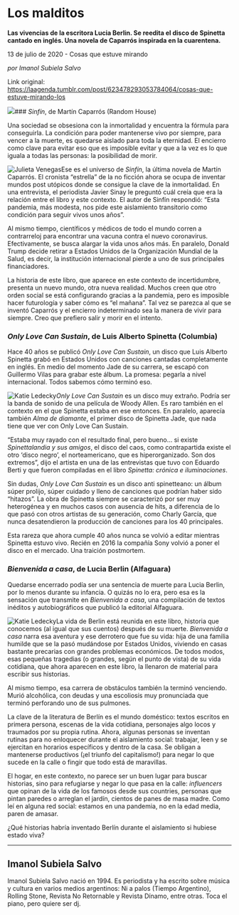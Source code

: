 # Los malditos

**Las vivencias de la escritora Lucia Berlin. Se reedita el disco de Spinetta cantado en inglés. Una novela de Caparrós inspirada en la cuarentena.**

13 de julio de 2020 - Cosas que estuve mirando

_por Imanol Subiela Salvo_

Link original: https://laagenda.tumblr.com/post/623478293053784064/cosas-que-estuve-mirando-los

![](https://64.media.tumblr.com/3d02c4a1aa32338819d63961f087cc09/88363a3d016fd220-b8/s500x750/7f5cb3817155914265154144d72f9be9ad15337a.jpg)### *Sinfín*, de Martín Caparrós (Random House)

Una sociedad se obsesiona con la inmortalidad y encuentra la fórmula para conseguirla. La condición para poder mantenerse vivo por siempre, para vencer a la muerte, es quedarse aislado para toda la eternidad. El encierro como clave para evitar eso que es imposible evitar y que a la vez es lo que iguala a todas las personas: la posibilidad de morir. 

![Julieta Venegas](https://64.media.tumblr.com/3430887262d75017807ed61cc4aac0f0/88363a3d016fd220-78/s250x400/9da39e8a409eff10a4d8ef9d24843964c31b2b4a.jpg)Ese es el universo de *Sinfín*, la última novela de Martín Caparrós. El cronista “estrella” de la no ficción ahora se ocupa de inventar mundos post utópicos donde se consigue la clave de la inmortalidad. En una entrevista, el periodista Javier Sinay le preguntó cuál creía que era la relación entre el libro y este contexto. El autor de Sinfín respondió: “Esta pandemia, más modesta, nos pide este aislamiento transitorio como condición para seguir vivos unos años”. 

Al mismo tiempo, científicos y médicos de todo el mundo corren a contrarreloj para encontrar una vacuna contra el nuevo coronavirus. Efectivamente, se busca alargar la vida unos años más. En paralelo, Donald Trump decide retirar a Estados Unidos de la Organización Mundial de la Salud, es decir, la institución internacional pierde a uno de sus principales financiadores.

La historia de este libro, que aparece en este contexto de incertidumbre, presenta un nuevo mundo, otra nueva realidad. Muchos creen que otro orden social se está configurando gracias a la pandemia, pero es imposible hacer futurología y saber cómo es “el mañana”. Tal vez se parezca al que se inventó Caparrós y el encierro indeterminado sea la manera de vivir para siempre. Creo que prefiero salir y morir en el intento. 

### *Only Love Can Sustain*, de Luis Alberto Spinetta (Columbia)

Hace 40 años se publicó *Only Love Can Sustain*, un disco que Luis Alberto Spinetta grabó en Estados Unidos con canciones cantadas completamente en inglés. En medio del momento Jade de su carrera, se escapó con Guillermo Vilas para grabar este álbum. La promesa: pegarla a nivel internacional. Todos sabemos cómo terminó eso.

![Katie Ledecky](https://64.media.tumblr.com/9a7bdde586792dc157c5f3f13eb8bcd8/88363a3d016fd220-0d/s400x600/435385cd776700aa7c6255594fbe8c5436019599.jpg)*Only Love Can Sustain* es un disco muy extraño. Podría ser la banda de sonido de una película de Woody Allen. Es raro también en el contexto en el que Spinetta estaba en ese entonces. En paralelo, aparecía también *Alma de diamante*, el primer disco de Spinetta Jade, que nada tiene que ver con Only Love Can Sustain.

“Estaba muy rayado con el resultado final, pero bueno… si existe *Spinettalandia y sus amigos*, el disco del caos, como contrapartida existe el otro ‘disco negro’, el norteamericano, que es hiperorganizado. Son dos extremos”, dijo el artista en una de las entrevistas que tuvo con Eduardo Berti y que fueron compiladas en el libro *Spinetta: crónica e iluminaciones*. 

Sin dudas, *Only Love Can Sustain* es un disco anti spinetteano: un álbum súper prolijo, súper cuidado y lleno de canciones que podrían haber sido “hitazos”. La obra de Spinetta siempre se caracterizó por ser muy heterogénea y en muchos casos con ausencia de hits, a diferencia de lo que pasó con otros artistas de su generación, como Charly García, que nunca desatendieron la producción de canciones para los 40 principales. 

Esta rareza que ahora cumple 40 años nunca se volvió a editar mientras Spinetta estuvo vivo. Recién en 2016 la compañía Sony volvió a poner el disco en el mercado. Una traición postmortem. 

### *Bienvenida a casa*, de Lucia Berlin (Alfaguara)

Quedarse encerrado podía ser una sentencia de muerte para Lucia Berlin, por lo menos durante su infancia. O quizás no lo era, pero esa es la sensación que transmite en *Bienvenida a casa*, una compilación de textos inéditos y autobiográficos que publicó la editorial Alfaguara. 

![Katie Ledecky](https://64.media.tumblr.com/0c3317bdb679f0e41bcd7a3c852de3bb/88363a3d016fd220-b9/s400x600/9d474a5ae3f724b03cd16dc51ec874be012fe501.jpg)La vida de Berlin está reunida en este libro, historia que conocemos (al igual que sus cuentos) después de su muerte. *Bienvenida a casa* narra esa aventura y ese derrotero que fue su vida: hija de una familia humilde que se la pasó mudándose por Estados Unidos, viviendo en casas bastante precarias con grandes problemas económicos. De todos modos, esas pequeñas tragedias (o grandes, según el punto de vista) de su vida cotidiana, que ahora aparecen en este libro, la llenaron de material para escribir sus historias.

Al mismo tiempo, esa carrera de obstáculos también la terminó venciendo. Murió alcohólica, con deudas y una escoliosis muy pronunciada que terminó perforando uno de sus pulmones.

La clave de la literatura de Berlín es el mundo doméstico: textos escritos en primera persona, escenas de la vida cotidiana, personajes algo locos y traumados por su propia rutina. Ahora, algunas personas se inventan rutinas para no enloquecer durante el aislamiento social: trabajar, leen y se ejercitan en horarios específicos y dentro de la casa. Se obligan a mantenerse productivos (¡el triunfo del capitalismo!) para negar lo que sucede en la calle o fingir que todo está de maravillas. 

El hogar, en este contexto, no parece ser un buen lugar para buscar historias, sino para refugiarse y negar lo que pasa en la calle: *influencers* que opinan de la vida de los famosos desde sus countries, personas que pintan paredes o arreglan el jardín, cientos de panes de masa madre. Como leí en alguna red social: estamos en una pandemia, no en la edad media, paren de amasar. 

¿Qué historias habría inventado Berlín durante el aislamiento si hubiese estado viva?

  




---

 Imanol Subiela Salvo
---------------------

 Imanol Subiela Salvo nació en 1994. Es periodista y ha escrito sobre música y cultura en varios medios argentinos: Ni a palos (Tiempo Argentino), Rolling Stone, Revista No Retornable y Revista Dínamo, entre otras. Toca el piano, pero quiere ser dj.

